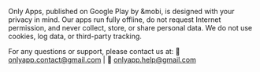 Only Apps, published on Google Play by &mobi, is designed with your privacy in mind. Our apps run fully offline, do not request Internet permission, and never collect, store, or share personal data. We do not use cookies, log data, or third-party tracking.

For any questions or support, please contact us at:
📧 onlyapp.contact@gmail.com | 📧 onlyapp.help@gmail.com
